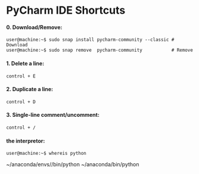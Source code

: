 # PyCharm IDE Shortcuts


#### 0. Download/Remove: 
```console
user@machine:~$ sudo snap install pycharm-community --classic # Download
user@machine:~$ sudo snap remove  pycharm-community           # Remove
```

#### 1. Delete a line: 
```console
control + E
```
#### 2. Duplicate a line: 
```console
control + D
```
#### 3. Single-line comment/uncomment:
```console
control + /
```


#### the interpretor:

```console
user@machine:~$ whereis python
```



~/anaconda/envs/<anyName>/bin/python
~/anaconda/bin/python
